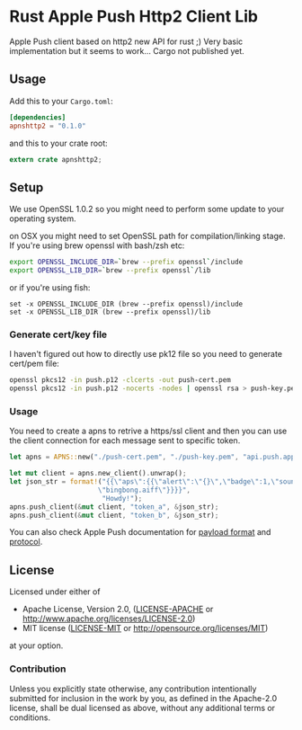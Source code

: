 Rust Apple Push Http2 Client Lib
==========


Apple Push client based on http2 new API for rust ;)
Very basic implementation but it seems to work... Cargo not published yet.


## Usage

Add this to your `Cargo.toml`:

```toml
[dependencies]
apnshttp2 = "0.1.0"
```

and this to your crate root:

```rust
extern crate apnshttp2;
```

## Setup


We use OpenSSL 1.0.2 so you might need to perform some update to your operating system.

on OSX you might need to set OpenSSL path for compilation/linking stage. If you're using brew openssl with bash/zsh etc:

```bash
export OPENSSL_INCLUDE_DIR=`brew --prefix openssl`/include
export OPENSSL_LIB_DIR=`brew --prefix openssl`/lib
```

or if you're using fish:

```fish
set -x OPENSSL_INCLUDE_DIR (brew --prefix openssl)/include
set -x OPENSSL_LIB_DIR (brew --prefix openssl)/lib
```  

### Generate cert/key file

I haven't figured out how to directly use pk12 file so you need to generate cert/pem file:

```bash
openssl pkcs12 -in push.p12 -clcerts -out push-cert.pem
openssl pkcs12 -in push.p12 -nocerts -nodes | openssl rsa > push-key.pem
```

### Usage

You need to create a apns to retrive a https/ssl client and then you can use the client connection for each message sent to specific token.

```rust
let apns = APNS::new("./push-cert.pem", "./push-key.pem", "api.push.apple.com", "itune_bundle_id");

let mut client = apns.new_client().unwrap();
let json_str = format!("{{\"aps\":{{\"alert\":\"{}\",\"badge\":1,\"sound\":\
                      \"bingbong.aiff\"}}}}",
                       "Howdy!");
apns.push_client(&mut client, "token_a", &json_str);
apns.push_client(&mut client, "token_b", &json_str);
```

You can also check Apple Push documentation
for [payload format](https://developer.apple.com/library/ios/documentation/NetworkingInternet/Conceptual/RemoteNotificationsPG/Chapters/TheNotificationPayload.html#//apple_ref/doc/uid/TP40008194-CH107-SW1)
and [protocol](https://developer.apple.com/library/ios/documentation/NetworkingInternet/Conceptual/RemoteNotificationsPG/Chapters/APNsProviderAPI.html#//apple_ref/doc/uid/TP40008194-CH101-SW15).

## License

Licensed under either of

 * Apache License, Version 2.0, ([LICENSE-APACHE](LICENSE-APACHE) or http://www.apache.org/licenses/LICENSE-2.0)
 * MIT license ([LICENSE-MIT](LICENSE-MIT) or http://opensource.org/licenses/MIT)

at your option.

### Contribution

Unless you explicitly state otherwise, any contribution intentionally
submitted for inclusion in the work by you, as defined in the Apache-2.0
license, shall be dual licensed as above, without any additional terms or
conditions.
